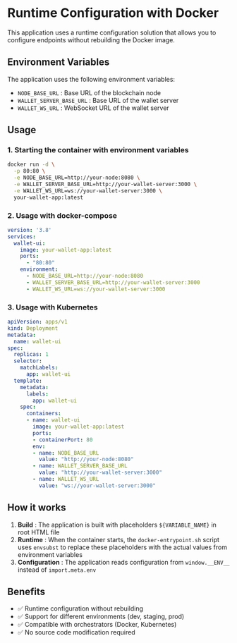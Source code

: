 # Runtime Configuration with Docker

This application uses a runtime configuration solution that allows you to configure endpoints without rebuilding the Docker image.

## Environment Variables

The application uses the following environment variables:

- `NODE_BASE_URL` : Base URL of the blockchain node
- `WALLET_SERVER_BASE_URL` : Base URL of the wallet server
- `WALLET_WS_URL` : WebSocket URL of the wallet server

## Usage

### 1. Starting the container with environment variables

```bash
docker run -d \
  -p 80:80 \
  -e NODE_BASE_URL=http://your-node:8080 \
  -e WALLET_SERVER_BASE_URL=http://your-wallet-server:3000 \
  -e WALLET_WS_URL=ws://your-wallet-server:3000 \
  your-wallet-app:latest
```

### 2. Usage with docker-compose

```yaml
version: '3.8'
services:
  wallet-ui:
    image: your-wallet-app:latest
    ports:
      - "80:80"
    environment:
      - NODE_BASE_URL=http://your-node:8080
      - WALLET_SERVER_BASE_URL=http://your-wallet-server:3000
      - WALLET_WS_URL=ws://your-wallet-server:3000
```

### 3. Usage with Kubernetes

```yaml
apiVersion: apps/v1
kind: Deployment
metadata:
  name: wallet-ui
spec:
  replicas: 1
  selector:
    matchLabels:
      app: wallet-ui
  template:
    metadata:
      labels:
        app: wallet-ui
    spec:
      containers:
      - name: wallet-ui
        image: your-wallet-app:latest
        ports:
        - containerPort: 80
        env:
        - name: NODE_BASE_URL
          value: "http://your-node:8080"
        - name: WALLET_SERVER_BASE_URL
          value: "http://your-wallet-server:3000"
        - name: WALLET_WS_URL
          value: "ws://your-wallet-server:3000"
```

## How it works

1. **Build** : The application is built with placeholders `${VARIABLE_NAME}` in root HTML file
2. **Runtime** : When the container starts, the `docker-entrypoint.sh` script uses `envsubst` to replace these placeholders with the actual values from environment variables
3. **Configuration** : The application reads configuration from `window.__ENV__` instead of `import.meta.env`

## Benefits

- ✅ Runtime configuration without rebuilding
- ✅ Support for different environments (dev, staging, prod)
- ✅ Compatible with orchestrators (Docker, Kubernetes)
- ✅ No source code modification required

